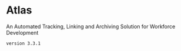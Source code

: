 # Atlas

An Automated Tracking, Linking and Archiving Solution for Workforce Development


```
version 3.3.1
```

